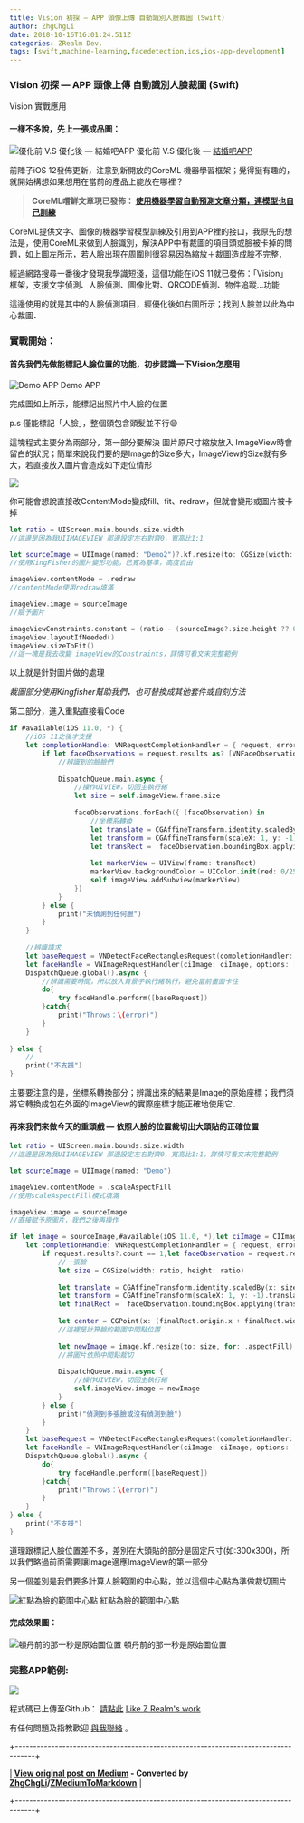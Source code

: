```yaml
---
title: Vision 初探 — APP 頭像上傳 自動識別人臉裁圖 (Swift)
author: ZhgChgLi
date: 2018-10-16T16:01:24.511Z
categories: ZRealm Dev.
tags: [swift,machine-learning,facedetection,ios,ios-app-development]
---
```


### Vision 初探 — APP 頭像上傳 自動識別人臉裁圖 (Swift)

Vision 實戰應用
#### 一樣不多說，先上一張成品圖：

![優化前 V.S 優化後 — 結婚吧APP](/assets/9a9aa892f9a9/1*c-ioRH_Z2nMYRxSbuBD71A.png "優化前 V.S 優化後 — 結婚吧APP")
優化前 V.S 優化後 — [結婚吧APP](https://itunes.apple.com/tw/app/%E7%B5%90%E5%A9%9A%E5%90%A7-%E4%B8%8D%E6%89%BE%E6%9C%80%E8%B2%B4-%E5%8F%AA%E6%89%BE%E6%9C%80%E5%B0%8D/id1356057329?ls=1&mt=8)

前陣子iOS 12發佈更新，注意到新開放的CoreML 機器學習框架；覺得挺有趣的，就開始構想如果想用在當前的產品上能放在哪裡？
> **CoreML嚐鮮文章現已發佈： [使用機器學習自動預測文章分類，連模型也自己訓練](../793bf2cdda0f)**


CoreML提供文字、圖像的機器學習模型訓練及引用到APP裡的接口，我原先的想法是，使用CoreML來做到人臉識別，解決APP中有裁圖的項目頭或臉被卡掉的問題，如上圖左所示，若人臉出現在周圍則很容易因為縮放＋裁圖造成臉不完整．

經過網路搜尋一番後才發現我學識短淺，這個功能在iOS 11就已發佈：「Vision」框架，支援文字偵測、人臉偵測、圖像比對、QRCODE偵測、物件追蹤…功能

這邊使用的就是其中的人臉偵測項目，經優化後如右圖所示；找到人臉並以此為中心裁圖．
### 實戰開始：
#### 首先我們先做能標記人臉位置的功能，初步認識一下Vision怎麼用

![Demo APP](/assets/9a9aa892f9a9/1*cpGgpXsBhuiJoZI03WAGUw.png "Demo APP")
Demo APP

完成圖如上所示，能標記出照片中人臉的位置

p.s 僅能標記「人臉」，整個頭包含頭髮並不行😅

這塊程式主要分為兩部分，第一部分要解決 圖片原尺寸縮放放入 ImageView時會留白的狀況；簡單來說我們要的是Image的Size多大，ImageView的Size就有多大，若直接放入圖片會造成如下走位情形

![](/assets/9a9aa892f9a9/1*Mb70Ed6pALO-8sllCpb7Qg.png)

你可能會想說直接改ContentMode變成fill、fit、redraw，但就會變形或圖片被卡掉
```swift
let ratio = UIScreen.main.bounds.size.width
//這邊是因為我UIIMAGEVIEW 那邊設定左右對齊0，寬高比1:1

let sourceImage = UIImage(named: "Demo2")?.kf.resize(to: CGSize(width: ratio, height: CGFloat.leastNonzeroMagnitude), for: .aspectFill)
//使用KingFisher的圖片變形功能，已寬為基準，高度自由

imageView.contentMode = .redraw
//contentMode使用redraw填滿

imageView.image = sourceImage
//賦予圖片

imageViewConstraints.constant = (ratio - (sourceImage?.size.height ?? 0))
imageView.layoutIfNeeded()
imageView.sizeToFit()
//這一塊是我去改變 imageView的Constraints，詳情可看文末完整範例
```

以上就是針對圖片做的處理

_裁圖部分使用Kingfisher幫助我們，也可替換成其他套件或自刻方法_

第二部分，進入重點直接看Code
```swift
if #available(iOS 11.0, *) {
    //iOS 11之後才支援
    let completionHandle: VNRequestCompletionHandler = { request, error in
        if let faceObservations = request.results as? [VNFaceObservation] {
            //辨識到的臉臉們
            
            DispatchQueue.main.async {
                //操作UIVIEW，切回主執行緒
                let size = self.imageView.frame.size
                
                faceObservations.forEach({ (faceObservation) in
                    //坐標系轉換
                    let translate = CGAffineTransform.identity.scaledBy(x: size.width, y: size.height)
                    let transform = CGAffineTransform(scaleX: 1, y: -1).translatedBy(x: 0, y: -size.height)
                    let transRect =  faceObservation.boundingBox.applying(translate).applying(transform)
                    
                    let markerView = UIView(frame: transRect)
                    markerView.backgroundColor = UIColor.init(red: 0/255, green: 255/255, blue: 0/255, alpha: 0.3)
                    self.imageView.addSubview(markerView)
                })
            }
        } else {
            print("未偵測到任何臉")
        }
    }
    
    //辨識請求
    let baseRequest = VNDetectFaceRectanglesRequest(completionHandler: completionHandle)
    let faceHandle = VNImageRequestHandler(ciImage: ciImage, options: [:])
    DispatchQueue.global().async {
        //辨識需要時間，所以放入背景子執行緒執行，避免當前畫面卡住
        do{
            try faceHandle.perform([baseRequest])
        }catch{
            print("Throws：\(error)")
        }
    }
  
} else {
    //
    print("不支援")
}

```

主要要注意的是，坐標系轉換部分；辨識出來的結果是Image的原始座標；我們須將它轉換成包在外面的ImageView的實際座標才能正確地使用它．
#### 再來我們來做今天的重頭戲 — 依照人臉的位置裁切出大頭貼的正確位置
```swift
let ratio = UIScreen.main.bounds.size.width
//這邊是因為我UIIMAGEVIEW 那邊設定左右對齊0，寬高比1:1，詳情可看文末完整範例

let sourceImage = UIImage(named: "Demo")

imageView.contentMode = .scaleAspectFill
//使用scaleAspectFill模式填滿

imageView.image = sourceImage
//直接賦予原圖片，我們之後再操作

if let image = sourceImage,#available(iOS 11.0, *),let ciImage = CIImage(image: image) {
    let completionHandle: VNRequestCompletionHandler = { request, error in
        if request.results?.count == 1,let faceObservation = request.results?.first as? VNFaceObservation {
            //ㄧ張臉
            let size = CGSize(width: ratio, height: ratio)
            
            let translate = CGAffineTransform.identity.scaledBy(x: size.width, y: size.height)
            let transform = CGAffineTransform(scaleX: 1, y: -1).translatedBy(x: 0, y: -size.height)
            let finalRect =  faceObservation.boundingBox.applying(translate).applying(transform)
            
            let center = CGPoint(x: (finalRect.origin.x + finalRect.width/2 - size.width/2), y: (finalRect.origin.y + finalRect.height/2 - size.height/2))
            //這裡是計算臉的範圍中間點位置
            
            let newImage = image.kf.resize(to: size, for: .aspectFill).kf.crop(to: size, anchorOn: center)
            //將圖片依照中間點裁切
            
            DispatchQueue.main.async {
                //操作UIVIEW，切回主執行緒
                self.imageView.image = newImage
            }
        } else {
            print("偵測到多張臉或沒有偵測到臉")
        }
    }
    let baseRequest = VNDetectFaceRectanglesRequest(completionHandler: completionHandle)
    let faceHandle = VNImageRequestHandler(ciImage: ciImage, options: [:])
    DispatchQueue.global().async {
        do{
            try faceHandle.perform([baseRequest])
        }catch{
            print("Throws：\(error)")
        }
    }
} else {
    print("不支援")
}
```

道理跟標記人臉位置差不多，差別在大頭貼的部分是固定尺寸(如:300x300)，所以我們略過前面需要讓Image適應ImageView的第一部分

另一個差別是我們要多計算人臉範圍的中心點，並以這個中心點為準做裁切圖片

![紅點為臉的範圍中心點](/assets/9a9aa892f9a9/1*civytcKOguHfVFHYPVWecA.png "紅點為臉的範圍中心點")
紅點為臉的範圍中心點
#### 完成效果圖：

![頓丹前的那一秒是原始圖位置](/assets/9a9aa892f9a9/1*WocYjt0xLkqtGVilxfT2LA.gif "頓丹前的那一秒是原始圖位置")
頓丹前的那一秒是原始圖位置
### 完整APP範例:

![](/assets/9a9aa892f9a9/1*J8oByw8gBCamIac2TkT1SA.gif)

程式碼已上傳至Github： [請點此](https://github.com/zhgchgli0718/VisionDemo)
[Like Z Realm's work](https://cdn.embedly.com/widgets/media.html?src=https%3A%2F%2Fbutton.like.co%2Fin%2Fembed%2Fzhgchgli%2Fbutton&display_name=LikeCoin&url=https%3A%2F%2Fbutton.like.co%2Fzhgchgli&image=https%3A%2F%2Fstorage.googleapis.com%2Flikecoin-foundation.appspot.com%2Flikecoin_store_user_zhgchgli_main%3FGoogleAccessId%3Dfirebase-adminsdk-eyzut%2540likecoin-foundation.iam.gserviceaccount.com%26Expires%3D2430432000%26Signature%3DgFRSNto%252BjjxXpRoYyuEMD5Ecm7mLK2uVo1vGz4NinmwLnAK0BGjcfKnItFpt%252BcYurx3wiwKTvrxvU019ruiCeNav7s7QUs5lgDDBc7c6zSVRbgcWhnJoKgReRkRu6Gd93WvGf%252BOdm4FPPgvpaJV9UE7h2MySR6%252B%252F4a%252B4kJCspzCTmLgIewm8W99pSbkX%252BQSlZ4t5Pw22SANS%252BlGl1nBCX48fGg%252Btg0vTghBGrAD2%252FMEXpGNJCdTPx8Gd9urOpqtwV4L1I2e2kYSC4YPDBD6pof1O6fKX%252BI8lGLEYiYP1sthjgf8Y4ZbgQr4Kt%252BRYIicx%252Bg6w3YWTg5zgHxAYhOINXw%253D%253D&key=a19fcc184b9711e1b4764040d3dc5c07&type=text%2Fhtml&schema=like)

有任何問題及指教歡迎 [與我聯絡](https://www.zhgchg.li/contact) 。



+-----------------------------------------------------------------------------------+

| **[View original post on Medium](https://medium.com/zrealm-ios-dev/vision-%E5%88%9D%E6%8E%A2-app-%E9%A0%AD%E5%83%8F%E4%B8%8A%E5%82%B3-%E8%87%AA%E5%8B%95%E8%AD%98%E5%88%A5%E4%BA%BA%E8%87%89%E8%A3%81%E5%9C%96-swift-9a9aa892f9a9) - Converted by [ZhgChgLi](https://zhgchg.li)/[ZMediumToMarkdown](https://github.com/ZhgChgLi/ZMediumToMarkdown)** |

+-----------------------------------------------------------------------------------+
